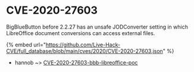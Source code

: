 # CVE-2020-27603

BigBlueButton before 2.2.27 has an unsafe JODConverter setting in which LibreOffice document conversions can access external files.

{% embed url="https://github.com/Live-Hack-CVE/full_database/blob/main/cves/2020/CVE-2020-27603.json" %}


* hannob ~> [CVE-2020-27603-bbb-libreoffice-poc](https://www.alice-snow.ru/2020/database/cve-2020-27603/cve-2020-27603-bbb-libreoffice-poc-hannob)